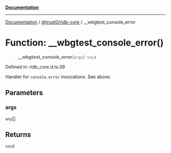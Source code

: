 [**Documentation**](../../../README.md)

***

[Documentation](../../../README.md) / [@trust0/ridb-core](../README.md) / \_\_wbgtest\_console\_error

# Function: \_\_wbgtest\_console\_error()

> **\_\_wbgtest\_console\_error**(`args`): `void`

Defined in: ridb\_core.d.ts:39

Handler for `console.error` invocations. See above.

## Parameters

### args

`any`[]

## Returns

`void`
